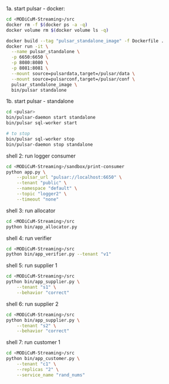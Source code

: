 1a. start pulsar - docker:
```bash
cd <MODiCuM-Streaming>/src
docker rm -f $(docker ps -a -q)
docker volume rm $(docker volume ls -q)

docker build --tag "pulsar_standalone_image" -f Dockerfile .
docker run -it \
  --name pulsar_standalone \
  -p 6650:6650 \
  -p 8080:8080 \
  -p 8081:8081 \
  --mount source=pulsardata,target=/pulsar/data \
  --mount source=pulsarconf,target=/pulsar/conf \
  pulsar_standalone_image \
  bin/pulsar standalone
```

1b. start pulsar - standalone
```bash
cd <pulsar>
bin/pulsar-daemon start standalone
bin/pulsar sql-worker start

# to stop
bin/pulsar sql-worker stop
bin/pulsar-daemon stop standalone
```


shell 2: run logger consumer
```bash
cd <MODiCuM-Streaming>/sandbox/print-consumer
python app.py \
    --pulsar_url "pulsar://localhost:6650" \
    --tenant "public" \
    --namespace "default" \
    --topic "logger2" \
    --timeout "none"
```

shell 3: run allocator
```bash
cd <MODiCuM-Streaming>/src
python bin/app_allocator.py
```

shell 4: run verifier
```bash
cd <MODiCuM-Streaming>/src
python bin/app_verifier.py --tenant "v1"
```

shell 5: run supplier 1
```bash
cd <MODiCuM-Streaming>/src
python bin/app_supplier.py \
    --tenant "s1" \
    --behavior "correct" 
```

shell 6: run supplier 2
```bash
cd <MODiCuM-Streaming>/src
python bin/app_supplier.py \
    --tenant "s2" \
    --behavior "correct" 
```

shell 7: run customer 1
```bash
cd <MODiCuM-Streaming>/src
python bin/app_customer.py \
    --tenant "c1" \
    --replicas "2" \
    --service_name "rand_nums" 
```
